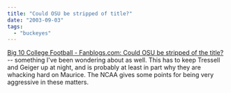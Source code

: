 ```yaml
---
title: "Could OSU be stripped of title?"
date: "2003-09-03"
tags: 
  - "buckeyes"
---
```


[Big 10 College Football - Fanblogs.com: Could OSU be stripped of the title?](http://www.fanblogs.com/big10/archives/000236.php "Big 10 College Football - Fanblogs.com: Could OSU be stripped of the title?") -- something I've been wondering about as well. This has to keep Tressell and Geiger up at night, and is probably at least in part why they are whacking hard on Maurice. The NCAA gives some points for being very aggressive in these matters.
